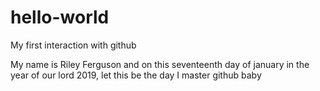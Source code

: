 # hello-world
My first interaction with github

My name is Riley Ferguson and on this seventeenth day of january in the year of our lord 2019, let this be the day I master github baby
